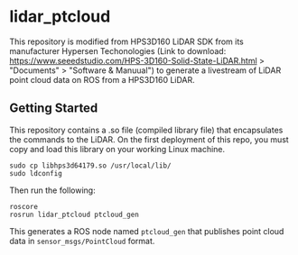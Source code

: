 # lidar_ptcloud

This repository is modified from HPS3D160 LiDAR SDK from its manufacturer Hypersen Techonologies (Link to download: https://www.seeedstudio.com/HPS-3D160-Solid-State-LiDAR.html > "Documents" > "Software & Manuual") to generate a livestream of LiDAR point cloud data on ROS from a HPS3D160 LiDAR. 

## Getting Started
This repository contains a .so file (compiled library file) that encapsulates the commands to the LiDAR. On the first deployment of this repo, you must copy and load this library on your working Linux machine.
```
sudo cp libhps3d64179.so /usr/local/lib/
sudo ldconfig
```
Then run the following:
```
roscore
rosrun lidar_ptcloud ptcloud_gen
```
This generates a ROS node named `ptcloud_gen` that publishes point cloud data in `sensor_msgs/PointCloud` format.
